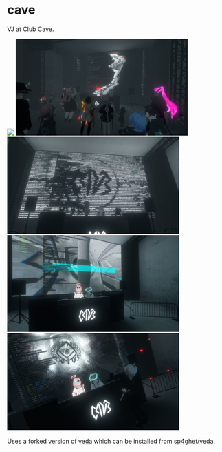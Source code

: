 # cave

VJ at Club Cave.


<img width="400" src="./readme_imgs/clip.gif" />
<img width="400" src="./readme_imgs/1.jpg" />
<img width="400" src="./readme_imgs/2.jpg" />
<img width="400" src="./readme_imgs/3.png" />
<img width="400" src="./readme_imgs/4.png" />


Uses a forked version of [veda](https://veda.gl) which can be installed from [sp4ghet/veda](https://github.com/sp4ghet/veda).
